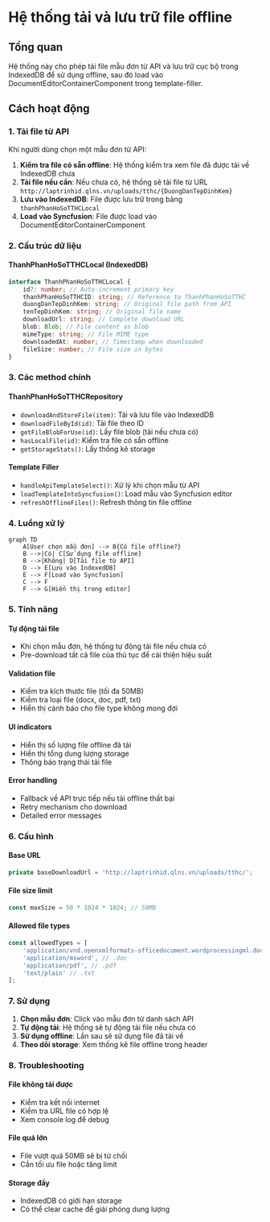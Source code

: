 # Hệ thống tải và lưu trữ file offline

## Tổng quan

Hệ thống này cho phép tải file mẫu đơn từ API và lưu trữ cục bộ trong IndexedDB để sử dụng offline, sau đó load vào DocumentEditorContainerComponent trong template-filler.

## Cách hoạt động

### 1. Tải file từ API

Khi người dùng chọn một mẫu đơn từ API:

1. **Kiểm tra file có sẵn offline**: Hệ thống kiểm tra xem file đã được tải về IndexedDB chưa
2. **Tải file nếu cần**: Nếu chưa có, hệ thống sẽ tải file từ URL `http://laptrinhid.qlns.vn/uploads/tthc/{DuongDanTepDinhKem}`
3. **Lưu vào IndexedDB**: File được lưu trữ trong bảng `thanhPhanHoSoTTHCLocal`
4. **Load vào Syncfusion**: File được load vào DocumentEditorContainerComponent

### 2. Cấu trúc dữ liệu

#### ThanhPhanHoSoTTHCLocal (IndexedDB)
```typescript
interface ThanhPhanHoSoTTHCLocal {
    id?: number; // Auto-increment primary key
    thanhPhanHoSoTTHCID: string; // Reference to ThanhPhanHoSoTTHC
    duongDanTepDinhKem: string; // Original file path from API
    tenTepDinhKem: string; // Original file name
    downloadUrl: string; // Complete download URL
    blob: Blob; // File content as blob
    mimeType: string; // File MIME type
    downloadedAt: number; // Timestamp when downloaded
    fileSize: number; // File size in bytes
}
```

### 3. Các method chính

#### ThanhPhanHoSoTTHCRepository

- `downloadAndStoreFile(item)`: Tải và lưu file vào IndexedDB
- `downloadFileById(id)`: Tải file theo ID
- `getFileBlobForUse(id)`: Lấy file blob (tải nếu chưa có)
- `hasLocalFile(id)`: Kiểm tra file có sẵn offline
- `getStorageStats()`: Lấy thống kê storage

#### Template Filler

- `handleApiTemplateSelect()`: Xử lý khi chọn mẫu từ API
- `loadTemplateIntoSyncfusion()`: Load mẫu vào Syncfusion editor
- `refreshOfflineFiles()`: Refresh thông tin file offline

### 4. Luồng xử lý

```mermaid
graph TD
    A[User chọn mẫu đơn] --> B{Có file offline?}
    B -->|Có| C[Sử dụng file offline]
    B -->|Không| D[Tải file từ API]
    D --> E[Lưu vào IndexedDB]
    E --> F[Load vào Syncfusion]
    C --> F
    F --> G[Hiển thị trong editor]
```

### 5. Tính năng

#### Tự động tải file
- Khi chọn mẫu đơn, hệ thống tự động tải file nếu chưa có
- Pre-download tất cả file của thủ tục để cải thiện hiệu suất

#### Validation file
- Kiểm tra kích thước file (tối đa 50MB)
- Kiểm tra loại file (docx, doc, pdf, txt)
- Hiển thị cảnh báo cho file type không mong đợi

#### UI indicators
- Hiển thị số lượng file offline đã tải
- Hiển thị tổng dung lượng storage
- Thông báo trạng thái tải file

#### Error handling
- Fallback về API trực tiếp nếu tải offline thất bại
- Retry mechanism cho download
- Detailed error messages

### 6. Cấu hình

#### Base URL
```typescript
private baseDownloadUrl = 'http://laptrinhid.qlns.vn/uploads/tthc/';
```

#### File size limit
```typescript
const maxSize = 50 * 1024 * 1024; // 50MB
```

#### Allowed file types
```typescript
const allowedTypes = [
    'application/vnd.openxmlformats-officedocument.wordprocessingml.document', // .docx
    'application/msword', // .doc
    'application/pdf', // .pdf
    'text/plain' // .txt
];
```

### 7. Sử dụng

1. **Chọn mẫu đơn**: Click vào mẫu đơn từ danh sách API
2. **Tự động tải**: Hệ thống sẽ tự động tải file nếu chưa có
3. **Sử dụng offline**: Lần sau sẽ sử dụng file đã tải về
4. **Theo dõi storage**: Xem thống kê file offline trong header

### 8. Troubleshooting

#### File không tải được
- Kiểm tra kết nối internet
- Kiểm tra URL file có hợp lệ
- Xem console log để debug

#### File quá lớn
- File vượt quá 50MB sẽ bị từ chối
- Cần tối ưu file hoặc tăng limit

#### Storage đầy
- IndexedDB có giới hạn storage
- Có thể clear cache để giải phóng dung lượng


